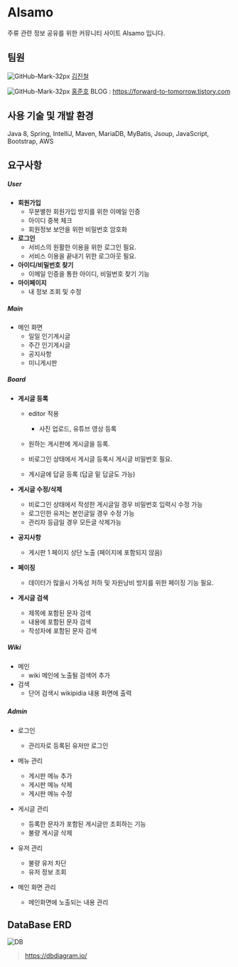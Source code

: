 # Alsamo

주류 관련 정보 공유를 위한 커뮤니티 사이트 Alsamo 입니다.

## 팀원

![GitHub-Mark-32px](https://user-images.githubusercontent.com/81733208/127449795-e4a42194-93a0-4060-bdac-8425789cb40a.png) [김진철](https://github.com/jincheol2578)

![GitHub-Mark-32px](https://user-images.githubusercontent.com/81733208/127449795-e4a42194-93a0-4060-bdac-8425789cb40a.png) [홍준호](https://github.com/heckevil)
 BLOG : https://forward-to-tomorrow.tistory.com




## 사용 기술 및 개발 환경

Java 8, Spring, IntelliJ, Maven, MariaDB, MyBatis, Jsoup, JavaScript, Bootstrap, AWS



## 요구사항

##### User

- **회원가입** 
  - 무분별한 회원가입 방지를 위한 이메일 인증
  - 아이디 중복 체크
  - 회원정보 보안을 위한 비밀번호 암호화
- **로그인**
  - 서비스의 원활한 이용을 위한 로그인 필요.
  - 서비스 이용을 끝내기 위한 로그아웃 필요.
- **아이디/비밀번호 찾기**
  - 이메일 인증을 통한 아이디, 비밀번호 찾기 기능
- **마이페이지**
  - 내 정보 조회 및 수정



##### Main

- 메인 화면
  - 일일 인기게시글
  - 주간 인기게시글 
  - 공지사항
  - 미니게시판



##### Board

- **게시글 등록**

  - editor 적용
    - 사진 업로드, 유튜브 영상 등록

  - 원하는 게시판에 게시글을 등록.
  - 비로그인 상태에서 게시글 등록시 게시글 비밀번호 필요.
  - 게시글에 답글 등록 (답글 밑 답글도 가능)

- **게시글 수정/삭제**

  - 비로그인 상태에서 작성한 게시글일 경우 비밀번호 입력시 수정 가능
  - 로그인한 유저는 본인글일 경우 수정 가능
  - 관리자 등급일 경우 모든글 삭제가능

- **공지사항**

  - 게시판 1 페이지 상단 노출 (페이지에 포함되지 않음)

- **페이징**

  - 데이터가 많을시 가독성 저하 및 자원낭비 방지를 위한 페이징 기능 필요.

- **게시글 검색**

  - 제목에 포함된 문자 검색
  - 내용에 포함된 문자 검색
  - 작성자에 포함된 문자 검색



##### Wiki

- 메인
  - wiki 메인에 노출될 검색어 추가
- 검색
  - 단어 검색시 wikipidia 내용 화면에 출력

##### 

##### Admin

- 로그인
  - 관리자로 등록된 유저만 로그인

- 메뉴 관리
  - 게시판 메뉴 추가
  - 게시판 메뉴 삭제
  - 게시판 메뉴 수정
- 게시글 관리
  - 등록한 문자가 포함된 게시글만 조회하는 기능
  - 불량 게시글 삭제
- 유저 관리
  - 불량 유저 차단
  - 유저 정보 조회
- 메인 화면 관리
  - 메인화면에 노출되는 내용 관리



## DataBase ERD

![DB](https://user-images.githubusercontent.com/81733208/127448738-d52ee3aa-c60a-4e52-9dd1-ee7e33d092dd.png)

> https://dbdiagram.io/

